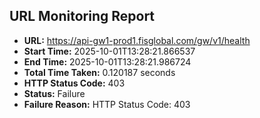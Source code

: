 ## URL Monitoring Report

- **URL:** https://api-gw1-prod1.fisglobal.com/gw/v1/health
- **Start Time:** 2025-10-01T13:28:21.866537
- **End Time:** 2025-10-01T13:28:21.986724
- **Total Time Taken:** 0.120187 seconds
- **HTTP Status Code:** 403
- **Status:** Failure
- **Failure Reason:** HTTP Status Code: 403
